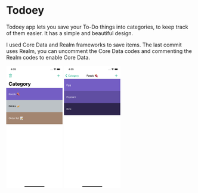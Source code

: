 # Todoey

Todoey app lets you save your To-Do things into categories, to keep track of them easier. It has a simple and beautiful design.

I used Core Data and Realm frameworks to save items. The last commit uses Realm, you can uncomment the Core Data codes and commenting the Realm codes to enable Core Data.

<img src="Documentation/1.png" align="center" width="30%"></img>
<img src="Documentation/2.png" align="center" width="30%"></img>
